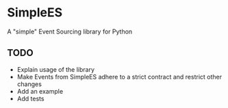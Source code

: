 # SimpleES
A "simple" Event Sourcing library for Python

## TODO

- Explain usage of the library
- Make Events from SimpleES adhere to a strict contract and restrict other changes
- Add an example
- Add tests

